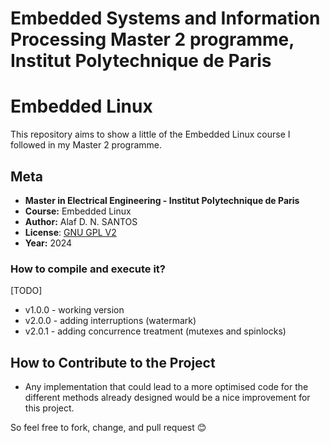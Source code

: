 # Embedded Systems and Information Processing Master 2 programme, Institut Polytechnique de Paris
# Embedded Linux

This repository aims to show a little of the Embedded Linux course I followed in my Master 2 programme.

## Meta
 * **Master in Electrical Engineering - Institut Polytechnique de Paris**
 * **Course:** Embedded Linux
 * **Author:** Alaf D. N. SANTOS
 * **License**: [GNU GPL V2](LICENSE)
 * **Year:** 2024

### How to compile and execute it?
[TODO]

- v1.0.0 - working version
- v2.0.0 - adding interruptions (watermark)
- v2.0.1 - adding concurrence treatment (mutexes and spinlocks)

## How to Contribute to the Project
- Any implementation that could lead to a more optimised code for the different methods already designed would be a nice improvement for this project. 

So feel free to fork, change, and pull request 😊
